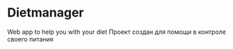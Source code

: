 # Dietmanager
Web app to help you with your diet
Проект создан для помощи в контроле своего питания
